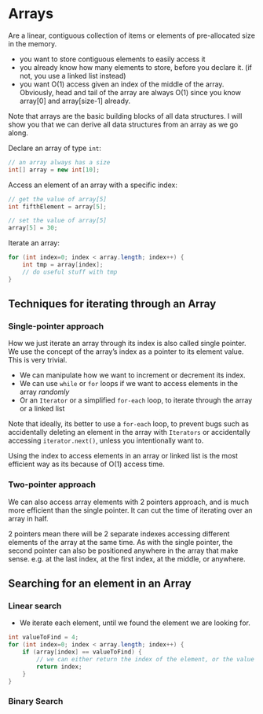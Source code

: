 # Arrays

Are a linear, contiguous collection of items or elements of pre-allocated size in the memory.

- you want to store contiguous elements to easily access it
- you already know how many elements to store, before you declare it. (if not, you use a linked list instead)
- you want O(1) access given an index of the middle of the array.  Obviously, head and tail of the array are always O(1) since you know array[0] and array[size-1] already.

Note that arrays are the basic building blocks of all data structures. I will show you that we can derive all data structures from an array as we go along.

Declare an array of type `int`:

```java
// an array always has a size
int[] array = new int[10];
```

Access an element of an array with a specific index:

```java
// get the value of array[5]
int fifthElement = array[5];

// set the value of array[5]
array[5] = 30;
```

Iterate an array:

```java
for (int index=0; index < array.length; index++) {
	int tmp = array[index];
	// do useful stuff with tmp
}
```

## Techniques for iterating through an Array

### Single-pointer approach

How we just iterate an array through its index is also called single pointer.  We use the concept of the array’s index as a pointer to its element value.  This is very trivial.

- We can manipulate how we want to increment or decrement its index.
- We can use `while` or `for` loops if we want to access elements in the array *randomly*
- Or an `Iterator` or a simplified `for-each` loop, to iterate through the array or a linked list

Note that ideally, its better to use a `for-each` loop, to prevent bugs such as accidentally deleting an element in the array with `Iterators` or accidentally accessing `iterator.next()`, unless you intentionally want to.

Using the index to access elements in an array or linked list is the most efficient way as its because of O(1) access time.

### Two-pointer approach

We can also access array elements with 2 pointers approach, and is much more efficient than the single pointer.  It can cut the time of iterating over an array in half.

2 pointers mean there will be 2 separate indexes accessing different elements of the array at the same time.  As with the single pointer, the second pointer can also be positioned anywhere in the array that make sense.  e.g. at the last index, at the first index, at the middle, or anywhere.

## Searching for an element in an Array

### Linear search

- We iterate each element, until we found the element we are looking for.

```java
int valueToFind = 4;
for (int index=0; index < array.length; index++) {
	if (array[index] == valueToFind) {
		// we can either return the index of the element, or the value itself
		return index;
	}
}
```

### Binary Search